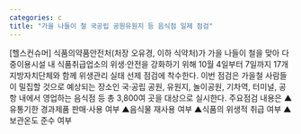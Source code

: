 ```yaml
---
categories: c
title: "가을 나들이 철 국공립 공원유원지 등 음식점 일제 점검"
---
```

[헬스컨슈머] 식품의약품안전처(처장 오유경, 이하 식약처)가 가을 나들이 철을 맞아 다중이용시설 내 식품취급업소의 위생·안전을 강화하기 위해 10월 4일부터 7일까지 17개 지방자치단체와 함께 위생관리 실태 선제 점검에 착수한다. 이번 점검은 가을철 사람들이 밀집할 것으로 예상되는 장소인 국·공립 공원, 유원지, 놀이공원, 기차역, 터미널, 공항 내에서 영업하는 음식점 등 총 3,800여 곳을 대상으로 실시한다. 주요점검 내용은 ▲유통기한 경과제품 판매·사용 여부 ▲음식물 재사용 여부 ▲식품의 위생적 취급 여부 ▲보관온도 준수 여부